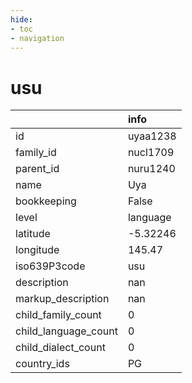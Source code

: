 ```yaml
---
hide:
- toc
- navigation
---
```

# usu
|                      | info     |
|:---------------------|:---------|
| id                   | uyaa1238 |
| family_id            | nucl1709 |
| parent_id            | nuru1240 |
| name                 | Uya      |
| bookkeeping          | False    |
| level                | language |
| latitude             | -5.32246 |
| longitude            | 145.47   |
| iso639P3code         | usu      |
| description          | nan      |
| markup_description   | nan      |
| child_family_count   | 0        |
| child_language_count | 0        |
| child_dialect_count  | 0        |
| country_ids          | PG       |